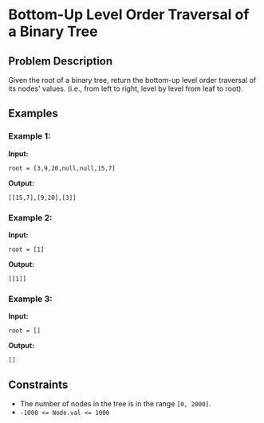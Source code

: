 # Bottom-Up Level Order Traversal of a Binary Tree

## Problem Description
Given the root of a binary tree, return the bottom-up level order traversal of its nodes' values. 
(i.e., from left to right, level by level from leaf to root).

## Examples

### Example 1:
**Input:** 
```
root = [3,9,20,null,null,15,7]
```
**Output:** 
```
[[15,7],[9,20],[3]]
```

### Example 2:
**Input:** 
```
root = [1]
```
**Output:** 
```
[[1]]
```

### Example 3:
**Input:** 
```
root = []
```
**Output:** 
```
[]
```

## Constraints
- The number of nodes in the tree is in the range `[0, 2000]`.
- `-1000 <= Node.val <= 1000`
